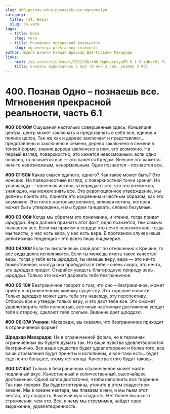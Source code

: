 ```yaml
---
slug: 400-poznav-odno-poznaesh-vse-mgnoveniya
category:
  title: (34. Вера)
  slug: 34-vera
tags:
  - title: Вера
    slug: vera
  - title: Мгновения прекрасной реальности
    slug: mgnoveniya-prekrasnoj-realnosti
author: Шрила Бхакти Ракшак Шридхар Дев-Госвами Махарадж
links:
  - href: /wp-content/uploads/2012/08/400_MgnoveniyaPR_6.1_SridharMj_Poznav_Odno–poznayesh_vse.mp3
    title: Скачать аудиозапись в mp3 (9 мин 3 сек, размер 4 Мб)
---
```


# 400. Познав Одно – познаешь все. Мгновения прекрасной реальности, часть 6.1

**#00:00:00#** Ощущения настолько совершенные здесь. Концепция центра, центр может заключать и представлять в себе все, единое и полное целое. Так же как и дерево заключает и представляет… представлено и заключено в семени, дерево заключено в семени в тонкой форме, знание дерева заключено в нем, это возможно. На первый взгляд, поверхностно, это кажется невозможным: если одно познано, то познается все — это кажется бредом. Внешне это кажется чем-то невозможным, ненормальным. Одно познается – познается все.

**#00:01:50#** Каков смысл единого, одного? Как такое может быть? Это нонсенс. На поверхностный взгляд, с поверхностной точки зрения. Но упанишады — явленная истина, утверждают это, что это возможно, зная одно, мы можем знать все. Это революционное утверждение, мы должны понять это, принять это искренним и честным образом, как это возможно. Это нечто настолько великое, великая истина, которая может быть утверждена, и мы будем танцевать, словно безумные.

**#00:03:06#** Когда мы обретем это понимание, и чтение, тогда придет *шраддха*. Вера должна признать этот факт, одно познается, тем самым познается все. Если мы примем в сердце это нечто невозможное, тогда мы теисты, у нас есть вера, у нас есть вера. В противном случае наша религиозная тенденция – это всего лишь лицемерие.

**#00:04:00#** Если ты выполняешь свой долг по отношению к Кришне, то все виды долга исполняются. Если ты можешь иметь такое качество веры, тогда у тебя есть *шраддха*, ты имеешь веру, вера — это нечто божественное, и когда она пробудится в тебе – очень скоро, это нечто, эта *шраддха* придет. Старайся увидеть благородную природу веры, *шраддхи*. Только это может даровать тебе безграничное.

**#00:05:10#** Безграничное говорит о том, что оно – безграничное, может прийти к ограниченному живому существу. Это хорошие новости. Только *шраддха* может дать тебе эту надежду, эту перспективу. Отбрось все и утверди только веру, и это даст тебе все. Это сможет удовлетворить тебя полностью, все иные частичные достижения уведут тебя в сторону, сделают тебя слепым. Видение дает *шраддха*.

**#00:06:37# Ученик:** Махарадж, вы сказали, что безграничное приходит в ограниченной форме?

**Шридхар Махарадж:** Не в ограниченной форме, но в терминах ограниченных вы будете думать так. Но ваши чувства удовлетворяются безгранично. Все ваше существо будет удовлетворено и более того, все ваши стремления будут приняты и исполнены, и все-таки есть…будет еще нечто большее, этому нет конца. Качества этого будут таковы.

**#00:07:45#** Только в безграничном ограниченное может найти подлинный вкус. Качественный и количественный, высочайшее достижение. Одной капли достаточно, чтобы наполнить все творение. Так нам говорят. Вы будете потеряны, утоните в этом сладостном океане. Мы в океане нектара, мы плаваем в нем, и мы пьем этот нектар, эту сладость. Высочайшую сладость. Нет более высокого стремления, чем это. Все, к чему мы стремимся, найдет свое выражение, удовлетворенность.

